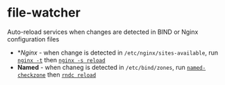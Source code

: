 # file-watcher
Auto-reload services when changes are detected in BIND or Nginx configuration files


- **Nginx* - when change is detected in `/etc/nginx/sites-available`, run [`nginx -t`](https://www.oreilly.com/library/view/nginx-troubleshooting/9781785288654/ch01s02.html) then [`nginx -s reload`](https://nginx.org/en/docs/beginners_guide.html#control)
- **Named** -  when chaneg is detected in `/etc/bind/zones`, run [`named-checkzone`](https://linux.die.net/man/8/named-checkzone) then [`rndc reload`](https://docs.oracle.com/cd/E19253-01/816-4556/dnsref-8/index.html)

